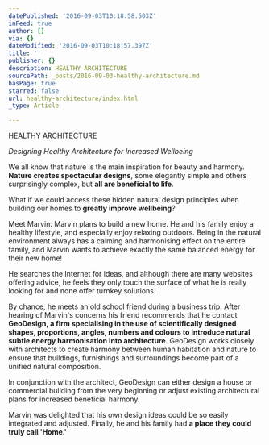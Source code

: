 ```yaml
---
datePublished: '2016-09-03T10:18:58.503Z'
inFeed: true
author: []
via: {}
dateModified: '2016-09-03T10:18:57.397Z'
title: ''
publisher: {}
description: HEALTHY ARCHITECTURE
sourcePath: _posts/2016-09-03-healthy-architecture.md
hasPage: true
starred: false
url: healthy-architecture/index.html
_type: Article

---
```

HEALTHY ARCHITECTURE

_Designing Healthy Architecture for Increased Wellbeing_

We all know that nature is the main inspiration for beauty and harmony. **Nature creates spectacular designs**, some elegantly simple and others surprisingly complex, but **all are beneficial to life**.

What if we could access these hidden natural design principles when building our homes to **greatly improve wellbeing**?

Meet Marvin. Marvin plans to build a new home. He and his family enjoy a healthy lifestyle, and especially enjoy relaxing outdoors. Being in the natural environment always has a calming and harmonising effect on the entire family, and Marvin wants to achieve exactly the same balanced energy for their new home!

He searches the Internet for ideas, and although there are many websites offering advice, he feels they only touch the surface of what he is really looking for and none offer turnkey solutions.

By chance, he meets an old school friend during a business trip. After hearing of Marvin's concerns his friend recommends that he contact **GeoDesign, a firm specialising in the use of scientifically designed shapes, proportions, angles, numbers and colours to introduce natural subtle energy harmonisation into architecture**. GeoDesign works closely with architects to create harmony between human habitation and nature to ensure that buildings, furnishings and surroundings become part of a unified natural composition.

In conjunction with the architect, GeoDesign can either design a house or commercial building from the very beginning or adjust existing architectural plans for increased beneficial harmony.

Marvin was delighted that his own design ideas could be so easily integrated and adjusted. Finally, he and his family had **a place they could truly call 'Home.'**